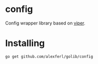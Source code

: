 # config
Config wrapper library based on [viper](https://github.com/spf13/viper).

# Installing
```shell
go get github.com/alexferl/golib/config
```
